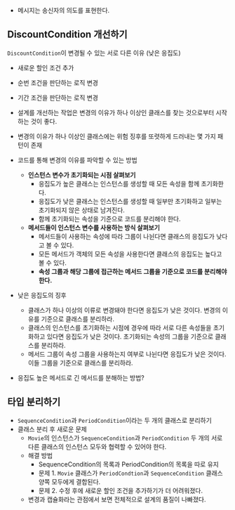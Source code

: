 - 메시지는 송신자의 의도를 표현한다.

## DiscountCondition 개선하기
`DiscountCondition`이 변경될 수 있는 서로 다른 이유 (낮은 응집도)
- 새로운 할인 조건 추가
- 순번 조건을 판단하는 로직 변경
- 기간 조건을 판단하는 로직 변경

- 설계를 개선하는 작업은 변경의 이유가 하나 이상인 클래스를 찾는 것으로부터 시작하는 것이 좋다.
- 변경의 이유가 하나 이상인 클래스에는 위험 징후를 또렷하게 드러내는 몇 가지 패턴이 존재

- 코드를 통해 변경의 이유를 파악할 수 있는 방법
  - **인스턴스 변수가 초기화되는 시점 살펴보기**
    - 응집도가 높은 클래스는 인스턴스를 생성할 때 모든 속성을 함께 초기화한다.
    - 응집도가 낮은 클래스는 인스턴스를 생성할 때 일부만 초기화하고 일부는 초기화되지 않은 상태로 남겨진다.
    - 함께 초기화되는 속성을 기준으로 코드를 분리해야 한다.
  - **메서드들이 인스턴스 변수를 사용하는 방식 살펴보기**
    - 메서드들이 사용하는 속성에 따라 그룹이 나뉜다면 클래스의 응집도가 낮다고 볼 수 있다.
    - 모든 메서드가 객체의 모든 속성을 사용한다면 클래스의 응집도는 높다고 볼 수 있다.
    - **속성 그룹과 해당 그룹에 접근하는 메서드 그룹을 기준으로 코드를 분리해야 한다.**

- 낮은 응집도의 징후
  - 클래스가 하나 이상의 이류로 변경돼야 한다면 응집도가 낮은 것이다. 변경의 이유를 기준으로 클래스를 분리하라.
  - 클래스의 인스턴스를 초기화하는 시점에 경우에 따라 서로 다른 속성들을 초기화하고 있다면 응집도가 낮은 것이다. 초기화되는 속성의 그룹을 기준으로 클래스를 분리하라.
  - 메서드 그룹이 속성 그룹을 사용하는지 여부로 나뉜다면 응집도가 낮은 것이다. 이들 그룹을 기준으로 클래스를 분리하라.

- 응집도 높은 메서드로 긴 메서드를 분해하는 방법?

## 타입 분리하기
- `SequenceCondition`과 `PeriodCondition`이라는 두 개의 클래스로 분리하기
- 클래스 분리 후 새로운 문제
  - `Movie`의 인스턴스가 `SequenceCondition`과 `PeriodCondition` 두 개의 서로 다른 클래스의 인스턴스 모두와 협력할 수 있어야 한다.
  - 해결 방법
    - SequenceCondition의 목록과 PeriodCondition의 목록을 따로 유지
    - 문제 1. `Movie` 클래스가 `PeriodCondtion`과 `SequenceCondition` 클래스 양쪽 모두에게 결합된다.
    - 문제 2. 수정 후에 새로운 할인 조건을 추가하기가 더 어려워졌다.
  - 변경과 캡슐화라는 관점에서 보면 전체적으로 설계의 품질이 나빠졌다.